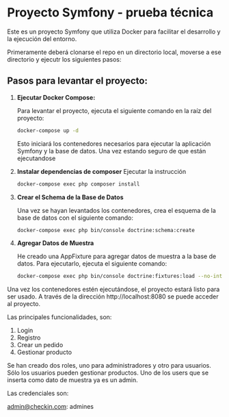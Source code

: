 # Proyecto Symfony - prueba técnica

Este es un proyecto Symfony que utiliza Docker para facilitar el desarrollo y la ejecución del entorno.

Primeramente deberá clonarse el repo en un directorio local, moverse a ese directorio y ejecutr los siguientes pasos:

## Pasos para levantar el proyecto:

1. **Ejecutar Docker Compose:**

   Para levantar el proyecto, ejecuta el siguiente comando en la raíz del proyecto:

   ```bash
   docker-compose up -d
   ```

   Esto iniciará los contenedores necesarios para ejecutar la aplicación Symfony y la base de datos. Una vez estando seguro de que están ejecutandose

2. **Instalar dependencias de composer**
   Ejecutar la instrucción
   
   ```bash
   docker-compose exec php composer install
   ```   

3. **Crear el Schema de la Base de Datos**

   Una vez se hayan levantados los contenedores, crea el esquema de la base de datos con el siguiente comando:

   ```bash
   docker-compose exec php bin/console doctrine:schema:create
   ```

4. **Agregar Datos de Muestra**

   He creado una AppFixture para agregar datos de muestra a la base de datos. Para ejecutarlo, ejecuta el siguiente comando:

   ```bash
   docker-compose exec php bin/console doctrine:fixtures:load --no-interaction
   ```

Una vez los contenedores estén ejecutándose, el proyecto estará listo para ser usado. A través de la dirección http://localhost:8080 se puede acceder al proyecto.

Las principales funcionalidades, son:

1. Login
2. Registro
3. Crear un pedido
4. Gestionar producto

Se han creado dos roles, uno para administradores y otro para usuarios. Sólo los usuarios pueden gestionar productos. Uno de los users que se inserta como dato de muestra ya es un admin.

Las credenciales son:

admin@checkin.com: admines
